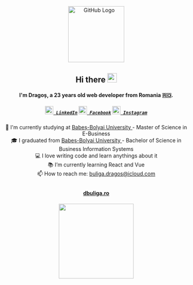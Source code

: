 <div align="center">
<img src="https://github.com/raghavk16/raghavk16/blob/master/octo.gif" alt="GitHub Logo" width="150" height="150" />


## Hi there <a href="https://www.dbuliga.ro/"><img src="https://media.giphy.com/media/hvRJCLFzcasrR4ia7z/giphy.gif" width="25px"></a>
#### I'm Dragoș, a 23 years old web developer from Romania 🇷🇴.

<h5 align="center">
  <code><a href="https://www.linkedin.com/in/buliga-dragos/" title="LinkedIn Profile"><img width="22" src="https://cdn.jsdelivr.net/npm/simple-icons@3.0.1/icons/linkedin.svg"> LinkedIn</a></code>
  <code><a href="https://www.facebook.com/BuligaDr" title="Facebook Profile"><img width="22" src="https://cdn.jsdelivr.net/npm/simple-icons@3.0.1/icons/facebook.svg"> Facebook</a></code>
  <code><a href="https://www.instagram.com/buliga.dragos/" title="Instagram Profile"><img width="22" src="https://cdn.jsdelivr.net/npm/simple-icons@3.0.1/icons/instagram.svg"> Instagram</a></code>
</h5>

 <p align="center">
  🔬 I'm currently studying at <a href="https://www.ubbcluj.ro/en/"> Babeș-Bolyai University </a> - Master of Science in E-Business
  <br>
  🎓 I graduated from <a href="https://www.ubbcluj.ro/en/"> Babeș-Bolyai University </a> - Bachelor of Science in Business Information Systems
  <br>
  💻 I love writing code and learn anythings about it
  <br>
  📚 I’m currently learning React and Vue
  <br>
  📫 How to reach me: <a href="mailto:buliga.dragos@icloud.com">buliga.dragos@icloud.com</a>
</p>
</div>

## 

<h4 align="center"><a href='https://dbuliga.ro' target="_blank">dbuliga.ro</a><h4>
<div align="center">
<img src="https://img.shields.io/badge/Apple-MacBook_Pro_2018-999999?style=for-the-badge&logo=apple&logoColor=white" width="200"/>
</div>
